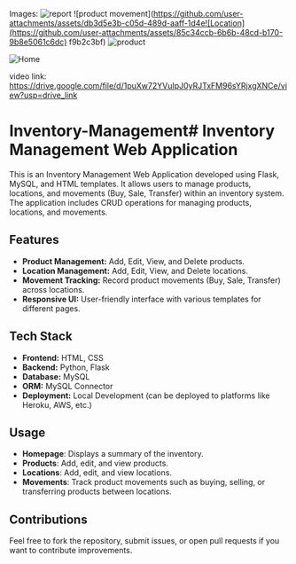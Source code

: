 Images:
![report](https://github.com/user-attachments/assets/8e4fb841-3adb-4a52-86c8-c7fb81c5e9f3)
![product movement](https://github.com/user-attachments/assets/db3d5e3b-c05d-489d-aaff-1d4e![Location](https://github.com/user-attachments/assets/85c34ccb-6b6b-48cd-b170-9b8e5061c6dc)
f9b2c3bf)
![product](https://github.com/user-attachments/assets/729fb4bc-aa70-4b8c-838c-0e56e8ae2694)

![Home](https://github.com/user-attachments/assets/e745f879-305d-4664-80b8-52bfee4a07ae)

video link:
https://drive.google.com/file/d/1puXw72YVuIpJ0yRJTxFM96sYRjxgXNCe/view?usp=drive_link



# Inventory-Management# Inventory Management Web Application

This is an Inventory Management Web Application developed using Flask, MySQL, and HTML templates. It allows users to manage products, locations, and movements (Buy, Sale, Transfer) within an inventory system. The application includes CRUD operations for managing products, locations, and movements.

## Features

- **Product Management:** Add, Edit, View, and Delete products.
- **Location Management:** Add, Edit, View, and Delete locations.
- **Movement Tracking:** Record product movements (Buy, Sale, Transfer) across locations.
- **Responsive UI:** User-friendly interface with various templates for different pages.

## Tech Stack

- **Frontend:** HTML, CSS
- **Backend:** Python, Flask
- **Database:** MySQL
- **ORM:** MySQL Connector
- **Deployment:** Local Development (can be deployed to platforms like Heroku, AWS, etc.)

## Usage

- **Homepage**: Displays a summary of the inventory.
- **Products**: Add, edit, and view products.
- **Locations**: Add, edit, and view locations.
- **Movements**: Track product movements such as buying, selling, or transferring products between locations.

## Contributions

Feel free to fork the repository, submit issues, or open pull requests if you want to contribute improvements.

